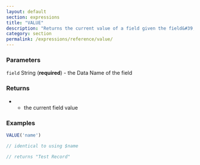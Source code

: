 ```yaml
---
layout: default
section: expressions
title: "VALUE"
description: "Returns the current value of a field given the field&#39;s data name"
category: section
permalink: /expressions/reference/value/
---
```


### Parameters

`field` String (__required__) - the Data Name of the field

### Returns

* - the current field value

### Examples

```js
VALUE('name')

// identical to using $name

// returns "Test Record"
```